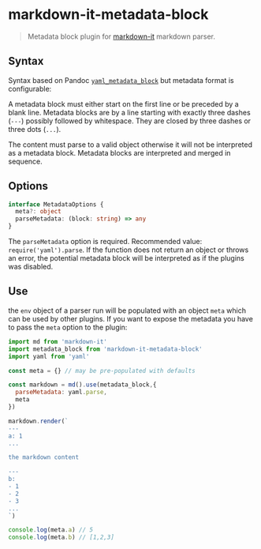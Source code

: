 # markdown-it-metadata-block

> Metadata block plugin for [markdown-it](https://github.com/markdown-it/markdown-it) markdown parser.

## Syntax

Syntax based on Pandoc [`yaml_metadata_block`](https://pandoc.org/MANUAL.html#extension-yaml_metadata_block) but metadata format is configurable:

A metadata block must either start on the first line or be preceded by a blank 
line. Metadata blocks are by a line starting with exactly three dashes (`---`)
possibly followed by whitespace. They are closed by three dashes or three dots 
(`...`). 

The content must parse to a valid object otherwise it will not be interpreted as
a metadata block. Metadata blocks are interpreted and merged in sequence.


## Options

````typescript
interface MetadataOptions {
  meta?: object
  parseMetadata: (block: string) => any
}
````

The `parseMetadata` option is required. Recommended value: `require('yaml').parse`.
If the function does not return an object or throws an error, the potential metadata 
block will be interpreted as if the plugins was disabled.

## Use

the `env` object of a parser run will be populated with an object `meta` which 
can be used by other plugins. If you want to expose the metadata you have to 
pass the `meta` option to the plugin:

````js
import md from 'markdown-it'
import metadata_block from 'markdown-it-metadata-block'
import yaml from 'yaml'

const meta = {} // may be pre-populated with defaults

const markdown = md().use(metadata_block,{
  parseMetadata: yaml.parse,
  meta
})

markdown.render(`
---
a: 1
...

the markdown content

---
b:
- 1
- 2
- 3
...
`)

console.log(meta.a) // 5
console.log(meta.b) // [1,2,3]
````
